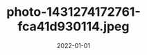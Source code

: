 ---
title: "photo-1431274172761-fca41d930114.jpeg"
src: "../../assets/images/photo-1431274172761-fca41d930114.jpeg"
date: 2022-01-01
tags: ["paris"]
---